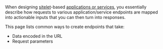 <!-- ID:83543 -->

When designing [sitelet](//developers.websharper.com/docs/sitelets)-based [applications or services](//forums.websharper.com/topic/83535), you essentially describe how requests to various application/service endpoints are mapped into actionable inputs that you can then turn into responses.

This page lists common ways to create endpoints that take:

 * Data encoded in the URL
 * Request parameters